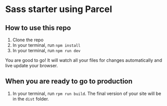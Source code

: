 # Sass starter using Parcel

## How to use this repo

1. Clone the repo
2. In your terminal, run `npm install`
3. In your terminal, run `npm run dev`

You are good to go! It will watch all your files for changes automatically and live update your browser.

## When you are ready to go to production

1. In your terminal, run `rpm run build`. The final version of your site will be in the `dist` folder.
